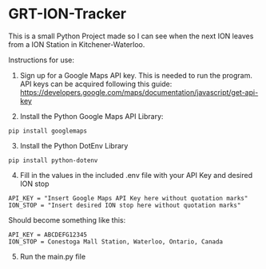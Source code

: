 # GRT-ION-Tracker
This is a small Python Project made so I can see when the next ION leaves from a ION Station in Kitchener-Waterloo.

Instructions for use:

1. Sign up for a Google Maps API key. This is needed to run the program. API keys can be acquired following this guide:         https://developers.google.com/maps/documentation/javascript/get-api-key

2. Install the Python Google Maps API Library:
~~~
pip install googlemaps
~~~

3. Install the Python DotEnv Library
~~~
pip install python-dotenv
~~~

4. Fill in the values in the included .env file with your API Key and desired ION stop
~~~
API_KEY = "Insert Google Maps API Key here without quotation marks"
ION_STOP = "Insert desired ION stop here without quotation marks"
~~~
Should become something like this:
~~~
API_KEY = ABCDEFG12345
ION_STOP = Conestoga Mall Station, Waterloo, Ontario, Canada
~~~

5. Run the main.py file
